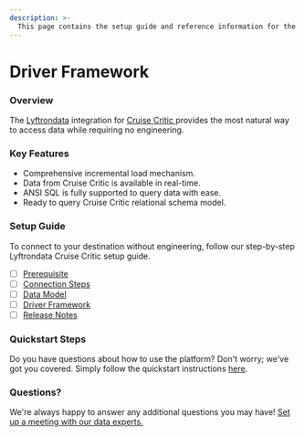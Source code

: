 ```yaml
---
description: >-
  This page contains the setup guide and reference information for the Cruise Critic source connector.
---
```


# Driver Framework

### Overview

The [Lyftrondata](https://www.lyftrondata.com/) integration for [Cruise Critic](https://www.lyftrondata.com/integration/cruise-critic/)[ ](https://www.lyftrondata.com/integration/cruise-critic/)provides the most natural way to access data while requiring no engineering.

### Key Features

* Comprehensive incremental load mechanism.
* Data from Cruise Critic is available in real-time.&#x20;
* ANSI SQL is fully supported to query data with ease.
* Ready to query Cruise Critic relational schema model.

### Setup Guide

To connect to your destination without engineering, follow our step-by-step Lyftrondata Cruise Critic setup guide.

* [ ] [Prerequisite](../../marketing-analytics/cruise-critic/prerequisite.md)
* [ ] [Connection Steps](../../marketing-analytics/cruise-critic/connection-steps.md)
* [ ] [Data Model](../../marketing-analytics/cruise-critic/data-model/)
* [ ] [Driver Framework](../../marketing-analytics/cruise-critic/driver-framework/)
* [ ] [Release Notes](../../marketing-analytics/cruise-critic/release-notes.md)

### Quickstart Steps

Do you have questions about how to use the platform? Don't worry; we've got you covered. Simply follow the quickstart instructions [here](../../../quickstart-steps.md).

### Questions? <a href="#questions" id="questions"></a>

We're always happy to answer any additional questions you may have! [Set up a meeting with our data experts.](https://www.lyftrondata.com/book-a-meeting/)


